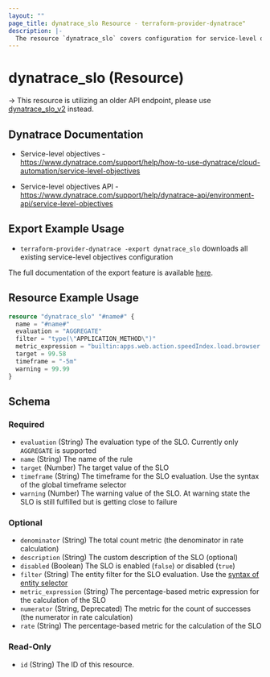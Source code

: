 ```yaml
---
layout: ""
page_title: dynatrace_slo Resource - terraform-provider-dynatrace"
description: |-
  The resource `dynatrace_slo` covers configuration for service-level objectives
---
```


# dynatrace_slo (Resource)

-> This resource is utilizing an older API endpoint, please use [dynatrace_slo_v2](https://registry.terraform.io/providers/dynatrace-oss/dynatrace/latest/docs/resources/slo_v2) instead.

## Dynatrace Documentation

- Service-level objectives - https://www.dynatrace.com/support/help/how-to-use-dynatrace/cloud-automation/service-level-objectives

- Service-level objectives API - https://www.dynatrace.com/support/help/dynatrace-api/environment-api/service-level-objectives

## Export Example Usage

- `terraform-provider-dynatrace -export dynatrace_slo` downloads all existing service-level objectives configuration

The full documentation of the export feature is available [here](https://registry.terraform.io/providers/dynatrace-oss/dynatrace/latest/docs/guides/export-v2).

## Resource Example Usage

```terraform
resource "dynatrace_slo" "#name#" {
  name = "#name#"
  evaluation = "AGGREGATE"
  filter = "type(\"APPLICATION_METHOD\")"
  metric_expression = "builtin:apps.web.action.speedIndex.load.browser:splitBy()"
  target = 99.58
  timeframe = "-5m"
  warning = 99.99
}
```

<!-- schema generated by tfplugindocs -->
## Schema

### Required

- `evaluation` (String) The evaluation type of the SLO. Currently only `AGGREGATE` is supported
- `name` (String) The name of the rule
- `target` (Number) The target value of the SLO
- `timeframe` (String) The timeframe for the SLO evaluation. Use the syntax of the global timeframe selector
- `warning` (Number) The warning value of the SLO. At warning state the SLO is still fulfilled but is getting close to failure

### Optional

- `denominator` (String) The total count metric (the denominator in rate calculation)
- `description` (String) The custom description of the SLO (optional)
- `disabled` (Boolean) The SLO is enabled (`false`) or disabled (`true`)
- `filter` (String) The entity filter for the SLO evaluation. Use the [syntax of entity selector](https://dt-url.net/entityselector)
- `metric_expression` (String) The percentage-based metric expression for the calculation of the SLO
- `numerator` (String, Deprecated) The metric for the count of successes (the numerator in rate calculation)
- `rate` (String) The percentage-based metric for the calculation of the SLO

### Read-Only

- `id` (String) The ID of this resource.
 